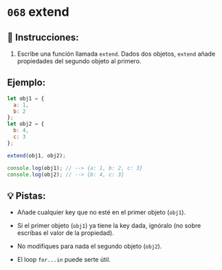 # `068` extend

## 📝 Instrucciones:

1. Escribe una función llamada `extend`. Dados dos objetos, `extend` añade propiedades del segundo objeto al primero.

## Ejemplo:

```Javascript
let obj1 = {
  a: 1,
  b: 2
};
let obj2 = {
  b: 4,
  c: 3
};

extend(obj1, obj2);

console.log(obj1); // --> {a: 1, b: 2, c: 3}
console.log(obj2); // --> {b: 4, c: 3}
```

## 💡 Pistas:

+ Añade cualquier key que no esté en el primer objeto (`obj1`).

+ Si el primer objeto (`obj1`) ya tiene la key dada, ignóralo (no sobre escribas el valor de la propiedad).

+ No modifiques para nada el segundo objeto (`obj2`).

+ El loop `for...in` puede serte útil.
